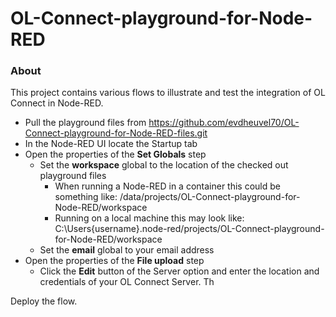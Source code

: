 OL-Connect-playground-for-Node-RED
==================================

### About

This project contains various flows to illustrate and test the integration of OL Connect in Node-RED.

 * Pull the playground files from https://github.com/evdheuvel70/OL-Connect-playground-for-Node-RED-files.git
 * In the Node-RED UI locate the Startup tab
 * Open the properties of the **Set Globals** step
    * Set the **workspace** global to the location of the checked out playground files
        * When running a Node-RED in a container this could be something like: /data/projects/OL-Connect-playground-for-Node-RED/workspace
        * Running on a local machine this may look like: C:\Users\{username}\.node-red/projects/OL-Connect-playground-for-Node-RED/workspace
    * Set the **email** global to your email address
 * Open the properties of the **File upload** step
    * Click the **Edit** button of the Server option and enter the location and credentials of your OL Connect Server. Th

Deploy the flow.